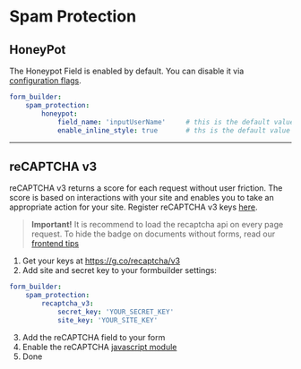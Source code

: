 # Spam Protection

## HoneyPot
The Honeypot Field is enabled by default. You can disable it via [configuration flags](100_ConfigurationFlags.md).

```yaml
form_builder:
    spam_protection:
        honeypot:
            field_name: 'inputUserName'     # this is the default value
            enable_inline_style: true       # ths is the default value
```

***

## reCAPTCHA v3
reCAPTCHA v3 returns a score for each request without user friction. 
The score is based on interactions with your site and enables you to take an appropriate action for your site. 
Register reCAPTCHA v3 keys [here](https://g.co/recaptcha/v3).

> **Important!** It is recommend to load the recaptcha api on every page request.
> To hide the badge on documents without forms, read our [frontend tips](./90_FrontendTips.md)

1. Get your keys at https://g.co/recaptcha/v3
2. Add site and secret key to your formbuilder settings:

```yaml
form_builder:
    spam_protection:
        recaptcha_v3:
            secret_key: 'YOUR_SECRET_KEY'
            site_key: 'YOUR_SITE_KEY'
```

3. Add the reCAPTCHA field to your form
4. Enable the reCAPTCHA [javascript module](./91_Javascript.md#recaptcha-v3-extension)
4. Done
